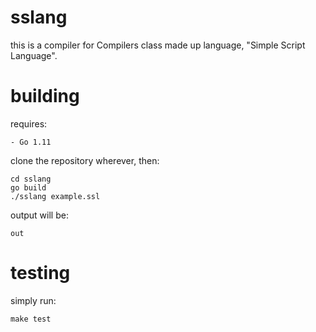 sslang
======

this is a compiler for Compilers class made up language, "Simple Script Language".


building
========

requires:

	- Go 1.11

clone the repository wherever, then:

	cd sslang
	go build
	./sslang example.ssl

output will be:

	out


testing
=======


simply run:

	make test
